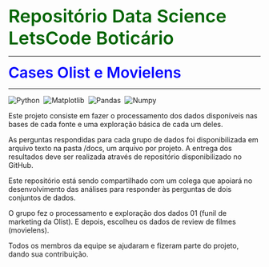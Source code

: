 <span style="color:darkgreen;font-weight:600;font-size:36px">
Repositório Data Science LetsCode Boticário</span>

---

<span style="color:blue;font-weight:600;font-size:30px">
Cases Olist e Movielens
</span>

___

![Python](https://img.shields.io/badge/Python-094782?style=for-the-badge&logo=python&logoColor=white)&nbsp;
![Matplotlib](https://img.shields.io/badge/Matplotlib-002050?style=for-the-badge&logo=matplotlib&logoColor=white)&nbsp;
![Pandas](https://img.shields.io/badge/Pandas-gray?style=for-the-badge&logo=pandas&logoColor=white)&nbsp;
![Numpy](https://img.shields.io/badge/Numpy-276DC3?style=for-the-badge&logo=numpy&logoColor=white)&nbsp;

<p>
Este projeto consiste em fazer o processamento dos dados disponíveis nas bases de cada fonte e uma exploração básica de 
cada um deles.</p>
<p>
As perguntas respondidas para cada grupo de dados foi disponibilizada em arquivo texto 
na pasta /docs, um arquivo por projeto. A entrega dos resultados deve ser realizada 
através de repositório disponibilizado no GitHub. </p>
<p>
Este repositório está sendo compartilhado com um colega que apoiará no desenvolvimento das análises
para responder às perguntas de dois conjuntos de dados. </p>
<p>
O grupo fez o processamento e exploração dos dados 01 (funil de marketing da Olist). E depois, escolheu os dados de 
review de filmes (movielens).</p>
<p>
Todos os membros da equipe se ajudaram e fizeram parte do projeto, dando sua contribuição.
</p>
